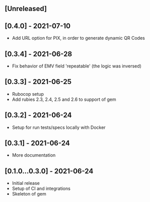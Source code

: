 ## [Unreleased]

## [0.4.0] - 2021-07-10

- Add URL option for PIX, in order to generate dynamic QR Codes

## [0.3.4] - 2021-06-28

- Fix behavior of EMV field 'repeatable' (the logic was inversed)

## [0.3.3] - 2021-06-25

- Rubocop setup
- Add rubies 2.3, 2.4, 2.5 and 2.6 to support of gem

## [0.3.2] - 2021-06-24

- Setup for run tests/specs locally with Docker

## [0.3.1] - 2021-06-24

- More documentation

## [0.1.0...0.3.0] - 2021-06-24

- Initial release
- Setup of CI and integrations
- Skeleton of gem

